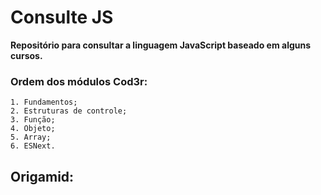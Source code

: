 # Consulte JS
**Repositório para consultar a linguagem JavaScript baseado em alguns cursos.**

### Ordem dos módulos Cod3r: 
    1. Fundamentos;
    2. Estruturas de controle;
    3. Função;
    4. Objeto;
    5. Array;
    6. ESNext.


## Origamid:
